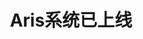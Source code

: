 ---
title: Aris系统已上线
link: https://hitorikoishi.github.io
description: yattaze⭐
rss: https://hitorikoishi.github.io/rss.xml
avatar: https://hitorikoishi.github.io/img/avatar.jpg
---